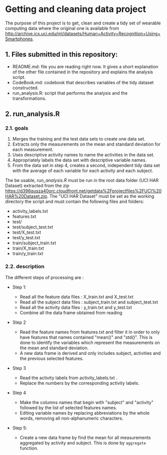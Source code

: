 # Getting and cleaning data project

The purpose of this project is to get, clean and create a tidy set of wearable computing data where the original one is available from http://archive.ics.uci.edu/ml/datasets/Human+Activity+Recognition+Using+Smartphones.

## 1. Files submitted in this repository:
* README.md: file you are reading right now. It gives a short explanation of the other file contained in the repository and explains the analysis script.
* CodeBook.md: codebook that describes variables of the tidy dataset constructed.
* run_analysis.R: script that performs the analysis and the transformations.


## 2. run_analysis.R 
### 2.1. goals
1. Merges the training and the test data sets to create one data set.
2. Extracts only the measurements on the mean and standard deviation for each measurement. 
3. Uses descriptive activity names to name the activities in the data set.
4. Appropriately labels the data set with descriptive variable names.
5. From the data set in step 4, creates a second, independent tidy data set with the average of each variable for each activity and each subject.

The be usable, *run_analysis.R* must be run in the root data folder (UCI HAR Dataset) extracted from the zip https://d396qusza40orc.cloudfront.net/getdata%2Fprojectfiles%2FUCI%20HAR%20Dataset.zip.
The "UCI HAR Dataset" must be set as the working directory the script and must contain the following files and folders:
- activity_labels.txt
- features.txt
- test/
- test/subject_test.txt
- test/X\_test.txt
- test/y\_test.txt
- train/subject\_train.txt
- train/X\_train.txt
- train/y\_train.txt

### 2.2. description
The different steps of processing are :

* Step 1: 
  * Read all the feature data files : X\_train.txt and X\_test.txt
  * Read all the subject data files : subject\_train.txt and subject\_test.txt
  * Read all the activity data files : y\_train.txt and y\_test.txt
  * Combine all the data frame obtained from reading

* Step 2
  * Read the feature names from features.txt and filter it in order to only have features that names contained "mean()" and "std()". This is done to identify the variables which represent the measurements on the mean and standard deviation.
  * A new data frame is derived and only includes subject, activities and the previous selected features.
  
* Step 3
  * Read the activity labels from activity_labels.txt .
  * Replace the numbers by the corresponding activity labels.

* Step 4
  * Make the columns names that begin with "subject" and "activity" followed by the list of selected features names.
  * Editing variable names by replacing abbreviations by the whole words, removing all non-alphanumeric characters.
  
* Step 5:
  * Create a new data frame by find the mean for all measurements aggregated by activity and subject. This is done by `aggregate` function.
